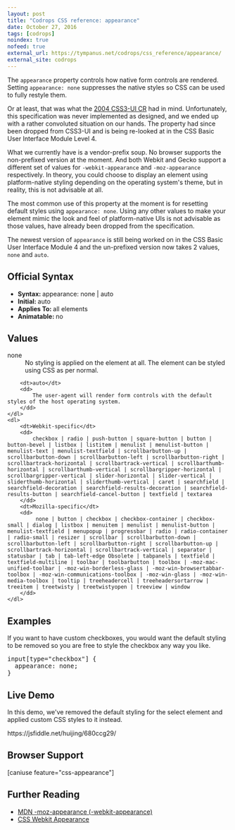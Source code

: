 ```yaml
---
layout: post
title: "Codrops CSS reference: appearance"
date: October 27, 2016
tags: [codrops]
noindex: true
nofeed: true
external_url: https://tympanus.net/codrops/css_reference/appearance/
external_site: codrops
---
```

<div class="ct-cssref-description">
    <p>
        The <code>appearance</code> property controls how native form controls are rendered. Setting <code>appearance: none</code> suppresses the native styles so CSS can be used to fully restyle them.
    </p>
    <p>
        Or at least, that was what the <a href="https://www.w3.org/TR/2004/CR-css3-ui-20040511/#appearance-val">2004 CSS3-UI CR</a> had in mind. Unfortunately, this specification was never implemented as designed, and we ended up with a rather convoluted situation on our hands. The property had since been dropped from CSS3-UI and is being re-looked at in the CSS Basic User Interface Module Level 4.
    </p>
    <p>
        What we currently have is a vendor-prefix soup. No browser supports the non-prefixed version at the moment. And both Webkit and Gecko support a different set of values for <code>-webkit-appearance</code> and <code>-moz-appearance</code> respectively. In theory, you could choose to display an element using platform-native styling depending on the operating system's theme, but in reality, this is not advisable at all.
    </p>
    <p>
        The most common use of this property at the moment is for resetting default styles using <code>appearance: none</code>. Using any other values to make your element mimic the look and feel of platform-native UIs is not advisable as those values, have already been dropped from the specification.
    </p>
    <p>
        The newest version of <code>appearance</code> is still being worked on in the CSS Basic User Interface Module 4 and the un-prefixed version now takes 2 values, <code>none</code> and <code>auto</code>.
    </p>
</div>

<div class="ct-cssref-info">
    <h2>Official Syntax</h2>
    <ul>
        <li>
           <strong>Syntax: </strong> appearance: none | auto
        </li>
        <li>
            <strong>Initial: </strong> auto
        </li>
        <li>
           <strong>Applies To: </strong> all elements
        </li>
        <li>
            <strong>Animatable: </strong> no
        </li>
    </ul>
</div>

<div class="ct-cssref-values">
    <h2>Values</h2>
    <dl>
        <dt>none</dt>
        <dd>
            No styling is applied on the element at all. The element can be styled using CSS as per normal.
        </dd>

        <dt>auto</dt>
        <dd>
            The user-agent will render form controls with the default styles of the host operating system.
        </dd>
    </dl>
    <dl>
        <dt>Webkit-specific</dt>
        <dd>
            checkbox | radio | push-button | square-button | button | button-bevel | listbox | listitem | menulist | menulist-button | menulist-text | menulist-textfield | scrollbarbutton-up | scrollbarbutton-down | scrollbarbutton-left | scrollbarbutton-right | scrollbartrack-horizontal | scrollbartrack-vertical | scrollbarthumb-horizontal | scrollbarthumb-vertical | scrollbargripper-horizontal | scrollbargripper-vertical | slider-horizontal | slider-vertical | sliderthumb-horizontal | sliderthumb-vertical | caret | searchfield | searchfield-decoration | searchfield-results-decoration | searchfield-results-button | searchfield-cancel-button | textfield | textarea
        </dd>
        <dt>Mozilla-specific</dt>
        <dd>
             none | button | checkbox | checkbox-container | checkbox-small | dialog | listbox | menuitem | menulist | menulist-button | menulist-textfield | menupopup | progressbar | radio | radio-container | radio-small | resizer | scrollbar | scrollbarbutton-down | scrollbarbutton-left | scrollbarbutton-right | scrollbarbutton-up | scrollbartrack-horizontal | scrollbartrack-vertical | separator | statusbar | tab | tab-left-edge Obsolete | tabpanels | textfield | textfield-multiline | toolbar | toolbarbutton | toolbox | -moz-mac-unified-toolbar | -moz-win-borderless-glass | -moz-win-browsertabbar-toolbox | -moz-win-communications-toolbox | -moz-win-glass | -moz-win-media-toolbox | tooltip | treeheadercell | treeheadersortarrow | treeitem | treetwisty | treetwistyopen | treeview | window
        </dd>
    </dl>
</div>

<div class="ct-cssref-examples">
    <h2>Examples</h2>
    If you want to have custom checkboxes, you would want the default styling to be removed so you are free to style the checkbox any way you like.
    <pre class="brush:css">input[type="checkbox"] {
  appearance: none;
}</pre>
</div>

<div class="ct-cssref-demo">
    <h2>Live Demo</h2>
    <p>In this demo, we've removed the default styling for the select element and applied custom CSS styles to it instead.</p>
    https://jsfiddle.net/huijing/680ccg29/
</div>

<div class="ct-cssref-support">
    <h2>Browser Support</h2>
    [caniuse feature="css-appearance"]
</div>

<div class="ct-cssref-further-reading">
    <h2>Further Reading</h2>
    <ul>
        <li>
           <a href="https://developer.mozilla.org/en-US/docs/Web/CSS/-moz-appearance">MDN -moz-appearance (-webkit-appearance)</a> 
        </li>
        <li>
           <a href="http://trentwalton.com/2010/07/14/css-webkit-appearance/">CSS Webkit Appearance</a> 
        </li>
    </ul>
</div>
